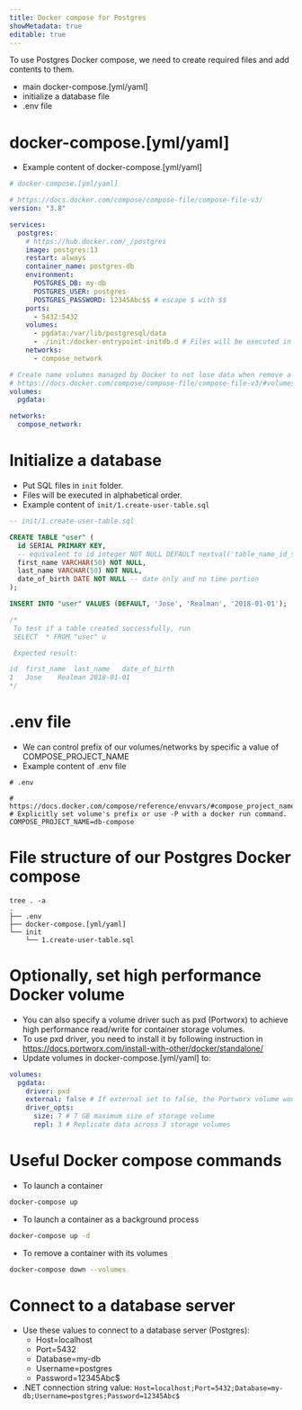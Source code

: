 ```yaml
---
title: Docker compose for Postgres
showMetadata: true
editable: true
---
```


To use Postgres Docker compose, we need to create required files and add contents to them.
- main docker-compose.[yml/yaml]
- initialize a database file
- .env file

# docker-compose.[yml/yaml]
- Example content of docker-compose.[yml/yaml]
```yml
# docker-compose.[yml/yaml]

# https://docs.docker.com/compose/compose-file/compose-file-v3/
version: "3.8"

services:
  postgres:
    # https://hub.docker.com/_/postgres
    image: postgres:13
    restart: always
    container_name: postgres-db
    environment:
      POSTGRES_DB: my-db
      POSTGRES_USER: postgres
      POSTGRES_PASSWORD: 12345Abc$$ # escape $ with $$
    ports:
      - 5432:5432
    volumes:
      - pgdata:/var/lib/postgresql/data
      - ./init:/docker-entrypoint-initdb.d # Files will be executed in alphabetical order.
    networks:
      - compose_network

# Create name volumes managed by Docker to not lose data when remove a container
# https://docs.docker.com/compose/compose-file/compose-file-v3/#volumes
volumes:
  pgdata:

networks:
  compose_network:
```

# Initialize a database
- Put SQL files in `init` folder.
- Files will be executed in alphabetical order.
- Example content of `init/1.create-user-table.sql`
```sql
-- init/1.create-user-table.sql

CREATE TABLE "user" (
  id SERIAL PRIMARY KEY,
  -- equivalent to id integer NOT NULL DEFAULT nextval('table_name_id_seq')
  first_name VARCHAR(50) NOT NULL,
  last_name VARCHAR(50) NOT NULL,
  date_of_birth DATE NOT NULL -- date only and no time portion
);

INSERT INTO "user" VALUES (DEFAULT, 'Jose', 'Realman', '2018-01-01');

/*
 To test if a table created successfully, run
 SELECT  * FROM "user" u

 Expected result:

id	first_name	last_name	date_of_birth
1	Jose	Realman	2018-01-01
*/
```

# .env file
- We can control prefix of our volumes/networks by specific a value of COMPOSE_PROJECT_NAME
- Example content of .env file
```
# .env

# https://docs.docker.com/compose/reference/envvars/#compose_project_name
# Explicitly set volume's prefix or use -P with a docker run command.
COMPOSE_PROJECT_NAME=db-compose
```

# File structure of our Postgres Docker compose
```
tree . -a
.
├── .env
├── docker-compose.[yml/yaml]
└── init
    └── 1.create-user-table.sql
```

# Optionally, set high performance Docker volume
- You can also specify a volume driver such as pxd (Portworx) to achieve high performance read/write for container storage volumes.
- To use pxd driver, you need to install it by following instruction in
https://docs.portworx.com/install-with-other/docker/standalone/
- Update volumes in docker-compose.[yml/yaml] to:
```yml
volumes:
  pgdata:
    driver: pxd
    external: false # If external set to false, the Portworx volume would be automatically created if the volume is not exist.
    driver_opts:
      size: 7 # 7 GB maximum size of storage volume
      repl: 3 # Replicate data across 3 storage volumes
```

#  Useful Docker compose commands
- To launch a container
```sh
docker-compose up
```

- To launch a container as a background process
```sh
docker-compose up -d
```

- To remove a container with its volumes
```sh
docker-compose down --volumes
```

# Connect to a database server
- Use these values to connect to a database server (Postgres):
  - Host=localhost
  - Port=5432
  - Database=my-db
  - Username=postgres
  - Password=12345Abc$
- .NET connection string value: `Host=localhost;Port=5432;Database=my-db;Username=postgres;Password=12345Abc$`
